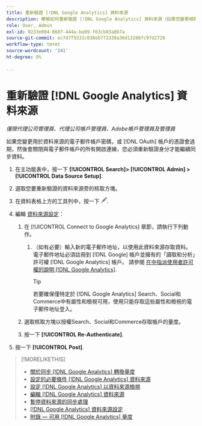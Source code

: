 ```yaml
---
title: 重新驗證 [!DNL Google Analytics] 資料來源
description: 瞭解如何重新驗證 [!DNL Google Analytics] 資料來源（如果您變更相關密碼或憑證過期）。
role: User, Admin
exl-id: 9233e004-8607-444a-ba99-f63cb83a8b7a
source-git-commit: ec7d7f5531c038eb772339a36d13208fc97d2728
workflow-type: tm+mt
source-wordcount: '241'
ht-degree: 0%

---
```


# 重新驗證 [!DNL Google Analytics] 資料來源

*僅限代理公司管理員、代理公司帳戶管理員、Adobe帳戶管理員及管理員*

如果您變更用於資料來源的電子郵件帳戶密碼，或 [!DNL OAuth] 帳戶的憑證會過期，然後會關閉與電子郵件帳戶的所有開啟連線，您必須重新驗證身分才能繼續同步資料。

1. 在主功能表中，按一下 **[!UICONTROL Search]> [!UICONTROL Admin] >[!UICONTROL Data Source Setup]**.

1. 選取您要重新驗證的資料來源旁的核取方塊。

1. 在資料表格上方的工具列中，按一下 ![編輯](/help/search-social-commerce/assets/edit.png "編輯").

1. 編輯 [資料來源設定](data-source-settings.md)：

   1. 在 [!UICONTROL Connect to Google Analytics] 章節，請執行下列動作。

      1. （如有必要）輸入新的電子郵件地址，以使用此資料來源存取資料。 電子郵件地址必須註冊到 [!DNL Google] 帳戶並擁有的「讀取和分析」許可權 [!DNL Google Analytics] 帳戶。 請參閱 [在中指派使用者許可權的說明 [!DNL Google Analytics]](https://support.google.com/analytics/answer/9305587).

         >[!TIP]
         >
         >若要確保僅特定於 [!DNL Google Analytics] Search、Social和Commerce中有屬性和檢視可用，使用只能存取這些屬性和檢視的電子郵件地址登入。

   1. 選取核取方塊以授權Search、Social和Commerce存取帳戶的量度。

   1. 按一下 **[!UICONTROL Re-Authenticate]**.

1. 按一下 **[!UICONTROL Post]**.

>[!MORELIKETHIS]
>
>* [關於同步 [!DNL Google Analytics] 轉換量度](data-source-about.md)
>* [設定的必要條件 [!DNL Google Analytics] 資料來源](data-source-prerequisites.md)
>* [設定 [!DNL Google Analytics] 以資料來源檢視](data-source-configure.md)
>* [編輯 [!DNL Google Analytics] 資料來源](data-source-edit.md)
>* [暫停資料來源的同步處理](data-source-pause.md)
>* [[!DNL Google Analytics] 資料來源設定](data-source-settings.md)
>* [附錄 — 可用 [!DNL Google Analytics] 量度](data-source-ga-metrics.md)
